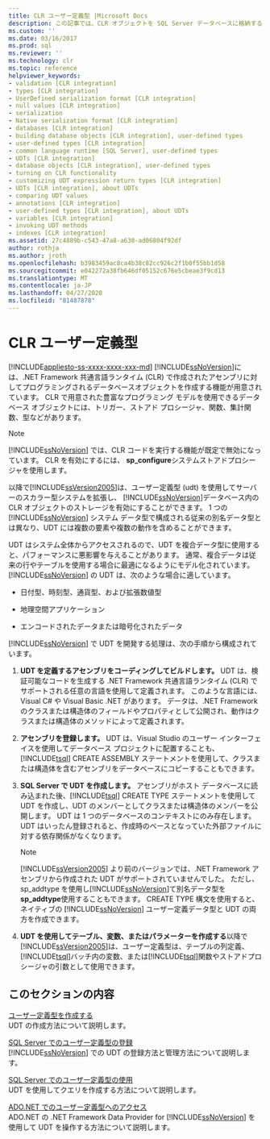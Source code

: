 ```yaml
---
title: CLR ユーザー定義型 |Microsoft Docs
description: この記事では、CLR オブジェクトを SQL Server データベースに格納するためのユーザー定義型 (Udt) を作成するプロセスについて説明します。
ms.custom: ''
ms.date: 03/16/2017
ms.prod: sql
ms.reviewer: ''
ms.technology: clr
ms.topic: reference
helpviewer_keywords:
- validation [CLR integration]
- types [CLR integration]
- UserDefined serialization format [CLR integration]
- null values [CLR integration]
- serialization
- Native serialization format [CLR integration]
- databases [CLR integration]
- building database objects [CLR integration], user-defined types
- user-defined types [CLR integration]
- common language runtime [SQL Server], user-defined types
- UDTs [CLR integration]
- database objects [CLR integration], user-defined types
- turning on CLR functionality
- customizing UDT expression return types [CLR integration]
- UDTs [CLR integration], about UDTs
- comparing UDT values
- annotations [CLR integration]
- user-defined types [CLR integration], about UDTs
- variables [CLR integration]
- invoking UDT methods
- indexes [CLR integration]
ms.assetid: 27c4889b-c543-47a8-a630-ad06804f92df
author: rothja
ms.author: jroth
ms.openlocfilehash: b3983459ac8ca4b38c82cc926c2f1b0f55bb1d58
ms.sourcegitcommit: e042272a38fb646df05152c676e5cbeae3f9cd13
ms.translationtype: MT
ms.contentlocale: ja-JP
ms.lasthandoff: 04/27/2020
ms.locfileid: "81487878"
---
```

# <a name="clr-user-defined-types"></a>CLR ユーザー定義型
[!INCLUDE[appliesto-ss-xxxx-xxxx-xxx-md](../../includes/appliesto-ss-xxxx-xxxx-xxx-md.md)]
  [!INCLUDE[ssNoVersion](../../includes/ssnoversion-md.md)]には、.NET Framework 共通言語ランタイム (CLR) で作成されたアセンブリに対してプログラミングされるデータベースオブジェクトを作成する機能が用意されています。 CLR で用意された豊富なプログラミング モデルを使用できるデータベース オブジェクトには、トリガー、ストアド プロシージャ、関数、集計関数、型などがあります。  
  
> [!NOTE]  
>  [!INCLUDE[ssNoVersion](../../includes/ssnoversion-md.md)] では、CLR コードを実行する機能が既定で無効になっています。 CLR を有効にするには、 **sp_configure**システムストアドプロシージャを使用します。  
  
 以降で[!INCLUDE[ssVersion2005](../../includes/ssversion2005-md.md)]は、ユーザー定義型 (udt) を使用してサーバーのスカラー型システムを拡張し、 [!INCLUDE[ssNoVersion](../../includes/ssnoversion-md.md)]データベース内の CLR オブジェクトのストレージを有効にすることができます。 1 つの [!INCLUDE[ssNoVersion](../../includes/ssnoversion-md.md)] システム データ型で構成される従来の別名データ型とは異なり、UDT には複数の要素や複数の動作を含めることができます。  
  
 UDT はシステム全体からアクセスされるので、UDT を複合データ型に使用すると、パフォーマンスに悪影響を与えることがあります。 通常、複合データは従来の行やテーブルを使用する場合に最適になるようにモデル化されています。 [!INCLUDE[ssNoVersion](../../includes/ssnoversion-md.md)] の UDT は、次のような場合に適しています。  
  
-   日付型、時刻型、通貨型、および拡張数値型  
  
-   地理空間アプリケーション  
  
-   エンコードされたデータまたは暗号化されたデータ  
  
 [!INCLUDE[ssNoVersion](../../includes/ssnoversion-md.md)] で UDT を開発する処理は、次の手順から構成されています。  
  
1.  **UDT を定義するアセンブリをコーディングしてビルドします。** UDT は、検証可能なコードを生成する .NET Framework 共通言語ランタイム (CLR) でサポートされる任意の言語を使用して定義されます。 このような言語には、Visual C# や Visual Basic .NET があります。 データは、.NET Framework のクラスまたは構造体のフィールドやプロパティとして公開され、動作はクラスまたは構造体のメソッドによって定義されます。  
  
2.  **アセンブリを登録します。** UDT は、Visual Studio のユーザー インターフェイスを使用してデータベース プロジェクトに配置することも、[!INCLUDE[tsql](../../includes/tsql-md.md)] CREATE ASSEMBLY ステートメントを使用して、クラスまたは構造体を含むアセンブリをデータベースにコピーすることもできます。  
  
3.  **SQL Server で UDT を作成します。** アセンブリがホスト データベースに読み込まれた後、[!INCLUDE[tsql](../../includes/tsql-md.md)] CREATE TYPE ステートメントを使用して UDT を作成し、UDT のメンバーとしてクラスまたは構造体のメンバーを公開します。 UDT は 1 つのデータベースのコンテキストにのみ存在します。UDT はいったん登録されると、作成時のベースとなっていた外部ファイルに対する依存関係がなくなります。  
  
    > [!NOTE]  
    >  [!INCLUDE[ssVersion2005](../../includes/ssversion2005-md.md)] より前のバージョンでは、.NET Framework アセンブリから作成された UDT がサポートされていませんでした。 ただし、sp_addtype を使用し[!INCLUDE[ssNoVersion](../../includes/ssnoversion-md.md)]て別名データ型を**sp_addtype**使用することもできます。 CREATE TYPE 構文を使用すると、ネイティブの [!INCLUDE[ssNoVersion](../../includes/ssnoversion-md.md)] ユーザー定義データ型と UDT の両方を作成できます。  
  
4.  **UDT を使用してテーブル、変数、またはパラメーターを作成する**以降で[!INCLUDE[ssVersion2005](../../includes/ssversion2005-md.md)]は、ユーザー定義型は、テーブルの列定義、 [!INCLUDE[tsql](../../includes/tsql-md.md)]バッチ内の変数、または[!INCLUDE[tsql](../../includes/tsql-md.md)]関数やストアドプロシージャの引数として使用できます。  
  
## <a name="in-this-section"></a>このセクションの内容  
 [ユーザー定義型を作成する](../../relational-databases/clr-integration-database-objects-user-defined-types/creating-user-defined-types.md)  
 UDT の作成方法について説明します。  
  
 [SQL Server でのユーザー定義型の登録](../../relational-databases/clr-integration-database-objects-user-defined-types/registering-user-defined-types-in-sql-server.md)  
 [!INCLUDE[ssNoVersion](../../includes/ssnoversion-md.md)] での UDT の登録方法と管理方法について説明します。  
  
 [SQL Server でのユーザー定義型の使用](../../relational-databases/clr-integration-database-objects-user-defined-types/working-with-user-defined-types-in-sql-server.md)  
 UDT を使用してクエリを作成する方法について説明します。  
  
 [ADO.NET でのユーザー定義型へのアクセス](../../relational-databases/clr-integration-database-objects-user-defined-types/accessing-user-defined-types-in-ado-net.md)  
 ADO.NET の .NET Framework Data Provider for [!INCLUDE[ssNoVersion](../../includes/ssnoversion-md.md)] を使用して UDT を操作する方法について説明します。  
  
  
